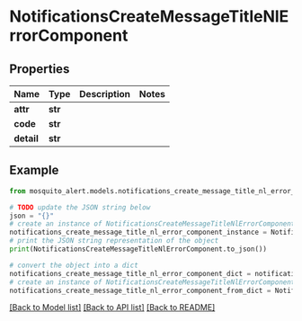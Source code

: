 # NotificationsCreateMessageTitleNlErrorComponent


## Properties

Name | Type | Description | Notes
------------ | ------------- | ------------- | -------------
**attr** | **str** |  | 
**code** | **str** |  | 
**detail** | **str** |  | 

## Example

```python
from mosquito_alert.models.notifications_create_message_title_nl_error_component import NotificationsCreateMessageTitleNlErrorComponent

# TODO update the JSON string below
json = "{}"
# create an instance of NotificationsCreateMessageTitleNlErrorComponent from a JSON string
notifications_create_message_title_nl_error_component_instance = NotificationsCreateMessageTitleNlErrorComponent.from_json(json)
# print the JSON string representation of the object
print(NotificationsCreateMessageTitleNlErrorComponent.to_json())

# convert the object into a dict
notifications_create_message_title_nl_error_component_dict = notifications_create_message_title_nl_error_component_instance.to_dict()
# create an instance of NotificationsCreateMessageTitleNlErrorComponent from a dict
notifications_create_message_title_nl_error_component_from_dict = NotificationsCreateMessageTitleNlErrorComponent.from_dict(notifications_create_message_title_nl_error_component_dict)
```
[[Back to Model list]](../README.md#documentation-for-models) [[Back to API list]](../README.md#documentation-for-api-endpoints) [[Back to README]](../README.md)


